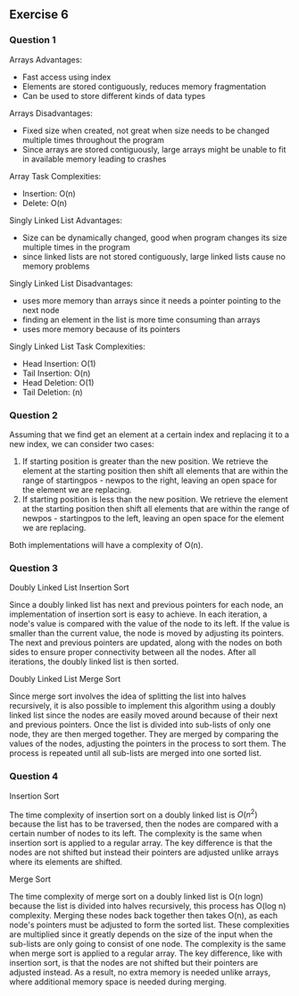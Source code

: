 ## Exercise 6

### Question 1
Arrays Advantages:
- Fast access using index
- Elements are stored contiguously, reduces memory fragmentation
- Can be used to store different kinds of data types

Arrays Disadvantages:
- Fixed size when created, not great when size needs to be changed multiple times throughout the program
- Since arrays are stored contiguously, large arrays might be unable to fit in available memory leading to crashes

Array Task Complexities:
- Insertion: O(n)
- Delete: O(n)

Singly Linked List Advantages:
- Size can be dynamically changed, good when program changes its size multiple times in the program
- since linked lists are not stored contiguously, large linked lists cause no memory problems

Singly Linked List Disadvantages:
- uses more memory than arrays since it needs a pointer pointing to the next node
- finding an element in the list is more time consuming than arrays
- uses more memory because of its pointers

Singly Linked List Task Complexities:
- Head Insertion: O(1)
- Tail Insertion: O(n)
- Head Deletion: O(1)
- Tail Deletion: (n)

### Question 2
Assuming that we find get an element at a certain index and replacing it to a new index, we can consider two cases:
1. If starting position is greater than the new position. We retrieve the element at the starting position then shift all elements that are within the range of startingpos - newpos to the right, leaving an open space for the element we are replacing.
2. If starting position is less than the new position. We retrieve the element at the starting position then shift all elements that are within the range of newpos - startingpos to the left, leaving an open space for the element we are replacing.

Both implementations will have a complexity of O(n).

### Question 3
Doubly Linked List Insertion Sort

Since a doubly linked list has next and previous pointers for each node, an implementation of insertion sort is easy to achieve. In each iteration, a node's value is compared with the value of the node to its left. If the value is smaller than the current value, the node is moved by adjusting its pointers. The next and previous pointers are updated, along with the nodes on both sides to ensure proper connectivity between all the nodes. After all iterations, the doubly linked list is then sorted.

Doubly Linked List Merge Sort

Since merge sort involves the idea of splitting the list into halves recursively, it is also possible to implement this algorithm using a doubly linked list since the nodes are easily moved around because of their next and previous pointers. Once the list is divided into sub-lists of only one node, they are then merged together. They are merged by comparing the values of the nodes, adjusting the pointers in the process to sort them. The process is repeated until all sub-lists are merged into one sorted list.

### Question 4
Insertion Sort

The time complexity of insertion sort on a doubly linked list is $O(n^2)$ because the list has to be traversed, then the nodes are compared with a certain number of nodes to its left. The complexity is the same when insertion sort is applied to a regular array. The key difference is that the nodes are not shifted but instead their pointers are adjusted unlike arrays where its elements are shifted.

Merge Sort

The time complexity of merge sort on a doubly linked list is O(n logn) because the list is divided into halves recursively, this process has O(log n) complexity. Merging these nodes back together then takes O(n), as each node's pointers must be adjusted to form the sorted list. These complexities are multiplied since it greatly depends on the size of the input when the sub-lists are only going to consist of one node. The complexity is the same when merge sort is applied to a regular array. The key difference, like with insertion sort, is that the nodes are not shifted but their pointers are adjusted instead. As a result, no extra memory is needed unlike arrays, where additional memory space is needed during merging.
